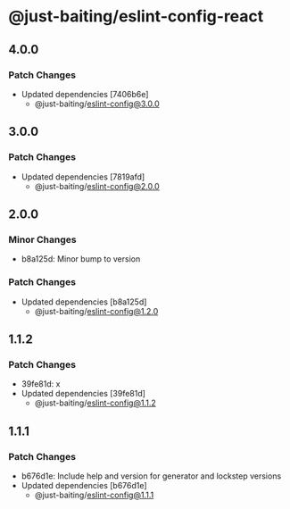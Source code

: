 # @just-baiting/eslint-config-react

## 4.0.0

### Patch Changes

- Updated dependencies [7406b6e]
  - @just-baiting/eslint-config@3.0.0

## 3.0.0

### Patch Changes

- Updated dependencies [7819afd]
  - @just-baiting/eslint-config@2.0.0

## 2.0.0

### Minor Changes

- b8a125d: Minor bump to version

### Patch Changes

- Updated dependencies [b8a125d]
  - @just-baiting/eslint-config@1.2.0

## 1.1.2

### Patch Changes

- 39fe81d: x
- Updated dependencies [39fe81d]
  - @just-baiting/eslint-config@1.1.2

## 1.1.1

### Patch Changes

- b676d1e: Include help and version for generator and lockstep versions
- Updated dependencies [b676d1e]
  - @just-baiting/eslint-config@1.1.1
